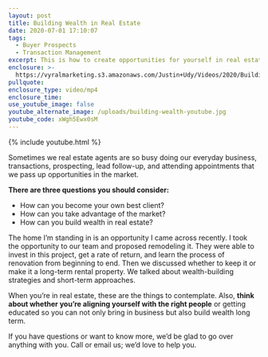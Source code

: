 ```yaml
---
layout: post
title: Building Wealth in Real Estate
date: 2020-07-01 17:10:07
tags:
  - Buyer Prospects
  - Transaction Management
excerpt: This is how to create opportunities for yourself in real estate.
enclosure: >-
  https://vyralmarketing.s3.amazonaws.com/Justin+Udy/Videos/2020/Building+Wealth+in+Real+Estate.mp4
pullquote:
enclosure_type: video/mp4
enclosure_time:
use_youtube_image: false
youtube_alternate_image: /uploads/building-wealth-youtube.jpg
youtube_code: xWgh5Ewx0sM
---
```


{% include youtube.html %}

Sometimes we real estate agents are so busy doing our everyday business, transactions, prospecting, lead follow-up, and attending appointments that we pass up opportunities in the market.&nbsp;

**There are three questions you should consider:&nbsp;**

* How can you become your own best client?
* How can you take advantage of the market?
* How can you build wealth in real estate?&nbsp;

The home I’m standing in is an opportunity I came across recently. I took the opportunity to our team and proposed remodeling it. They were able to invest in this project, get a rate of return, and learn the process of renovation from beginning to end. Then we discussed whether to keep it or make it a long-term rental property. We talked about wealth-building strategies and short-term approaches.&nbsp;

When you’re in real estate, these are the things to contemplate. Also, **think about whether you’re aligning yourself with the right people** or getting educated so you can not only bring in business but also build wealth long term.&nbsp;

If you have questions or want to know more, we’d be glad to go over anything with you. Call or email us; we’d love to help you.